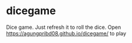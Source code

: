 # dicegame
Dice game. Just refresh it to roll the dice.
Open https://agungpribd08.github.io/dicegame/ to play
